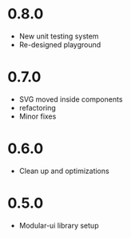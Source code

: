 # 0.8.0

- New unit testing system
- Re-designed playground

# 0.7.0

- SVG moved inside components
- refactoring
- Minor fixes

# 0.6.0

- Clean up and optimizations

# 0.5.0

- Modular-ui library setup